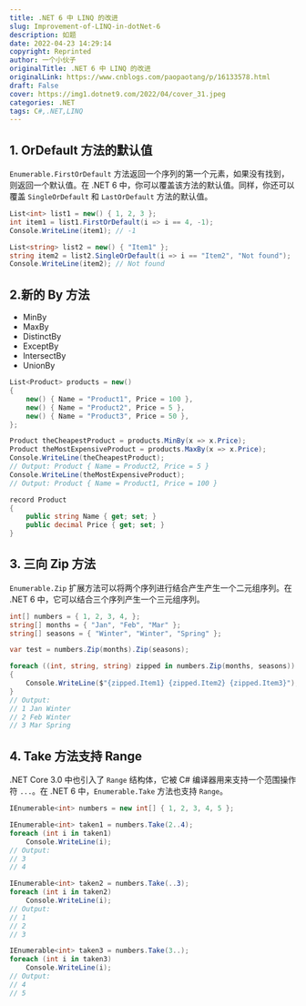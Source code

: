 ```yaml
---
title: .NET 6 中 LINQ 的改进
slug: Improvement-of-LINQ-in-dotNet-6
description: 如题
date: 2022-04-23 14:29:14
copyright: Reprinted
author: 一个小伙子
originalTitle: .NET 6 中 LINQ 的改进
originalLink: https://www.cnblogs.com/paopaotang/p/16133578.html
draft: False
cover: https://img1.dotnet9.com/2022/04/cover_31.jpeg
categories: .NET
tags: C#,.NET,LINQ
---
```


## 1. OrDefault 方法的默认值

`Enumerable.FirstOrDefault` 方法返回一个序列的第一个元素，如果没有找到，则返回一个默认值。在 .NET 6 中，你可以覆盖该方法的默认值。同样，你还可以覆盖 `SingleOrDefault` 和 `LastOrDefault` 方法的默认值。

```csharp
List<int> list1 = new() { 1, 2, 3 };
int item1 = list1.FirstOrDefault(i => i == 4, -1);
Console.WriteLine(item1); // -1

List<string> list2 = new() { "Item1" };
string item2 = list2.SingleOrDefault(i => i == "Item2", "Not found");
Console.WriteLine(item2); // Not found
```

## 2.新的 By 方法

- MinBy
- MaxBy
- DistinctBy
- ExceptBy
- IntersectBy
- UnionBy

```csharp
List<Product> products = new()
{
    new() { Name = "Product1", Price = 100 },
    new() { Name = "Product2", Price = 5 },
    new() { Name = "Product3", Price = 50 },
};

Product theCheapestProduct = products.MinBy(x => x.Price);
Product theMostExpensiveProduct = products.MaxBy(x => x.Price);
Console.WriteLine(theCheapestProduct);
// Output: Product { Name = Product2, Price = 5 }
Console.WriteLine(theMostExpensiveProduct);
// Output: Product { Name = Product1, Price = 100 }

record Product
{
    public string Name { get; set; }
    public decimal Price { get; set; }
}
```

## 3. 三向 Zip 方法

`Enumerable.Zip` 扩展方法可以将两个序列进行结合产生产生一个二元组序列。在 .NET 6 中，它可以结合三个序列产生一个三元组序列。

```csharp
int[] numbers = { 1, 2, 3, 4, };
string[] months = { "Jan", "Feb", "Mar" };
string[] seasons = { "Winter", "Winter", "Spring" };

var test = numbers.Zip(months).Zip(seasons);

foreach ((int, string, string) zipped in numbers.Zip(months, seasons))
{
    Console.WriteLine($"{zipped.Item1} {zipped.Item2} {zipped.Item3}");
}
// Output:
// 1 Jan Winter
// 2 Feb Winter
// 3 Mar Spring
```

## 4. Take 方法支持 Range

.NET Core 3.0 中也引入了 `Range` 结构体，它被 C# 编译器用来支持一个范围操作符 `...`。在 .NET 6 中，`Enumerable.Take` 方法也支持 `Range`。

```csharp
IEnumerable<int> numbers = new int[] { 1, 2, 3, 4, 5 };

IEnumerable<int> taken1 = numbers.Take(2..4);
foreach (int i in taken1)
    Console.WriteLine(i);
// Output:
// 3
// 4

IEnumerable<int> taken2 = numbers.Take(..3);
foreach (int i in taken2)
    Console.WriteLine(i);
// Output:
// 1
// 2
// 3

IEnumerable<int> taken3 = numbers.Take(3..);
foreach (int i in taken3)
    Console.WriteLine(i);
// Output:
// 4
// 5
```
